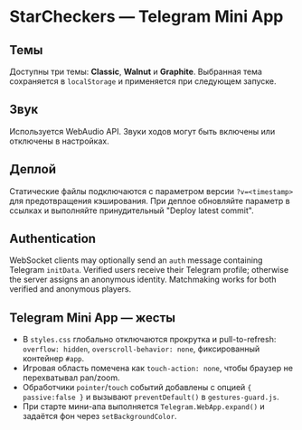 # StarCheckers — Telegram Mini App

## Темы
Доступны три темы: **Classic**, **Walnut** и **Graphite**. Выбранная тема сохраняется в `localStorage` и применяется при следующем запуске.

## Звук
Используется WebAudio API. Звуки ходов могут быть включены или отключены в настройках.

## Деплой
Статические файлы подключаются с параметром версии `?v=<timestamp>` для предотвращения кэширования. При деплое обновляйте параметр в ссылках и выполняйте принудительный "Deploy latest commit".

## Authentication

WebSocket clients may optionally send an `auth` message containing Telegram `initData`.
Verified users receive their Telegram profile; otherwise the server assigns an
anonymous identity. Matchmaking works for both verified and anonymous players.

## Telegram Mini App — жесты
- В `styles.css` глобально отключаются прокрутка и pull-to-refresh: `overflow: hidden`, `overscroll-behavior: none`, фиксированный контейнер `#app`.
- Игровая область помечена как `touch-action: none`, чтобы браузер не перехватывал pan/zoom.
- Обработчики `pointer`/`touch` событий добавлены с опцией `{ passive:false }` и вызывают `preventDefault()` в `gestures-guard.js`.
- При старте мини-апа выполняется `Telegram.WebApp.expand()` и задаётся фон через `setBackgroundColor`.
